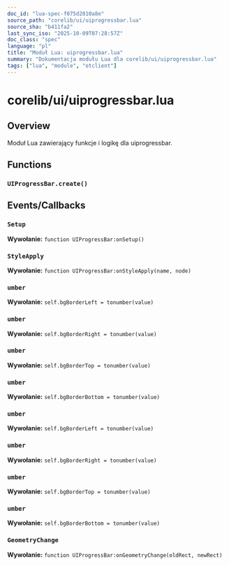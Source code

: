```yaml
---
doc_id: "lua-spec-f075d2010a8e"
source_path: "corelib/ui/uiprogressbar.lua"
source_sha: "b411fa2"
last_sync_iso: "2025-10-09T07:28:57Z"
doc_class: "spec"
language: "pl"
title: "Moduł Lua: uiprogressbar.lua"
summary: "Dokumentacja modułu Lua dla corelib/ui/uiprogressbar.lua"
tags: ["lua", "module", "otclient"]
---
```


# corelib/ui/uiprogressbar.lua

## Overview

Moduł Lua zawierający funkcje i logikę dla uiprogressbar.

## Functions

### `UIProgressBar.create()`

## Events/Callbacks

### `Setup`

**Wywołanie:** `function UIProgressBar:onSetup()`

### `StyleApply`

**Wywołanie:** `function UIProgressBar:onStyleApply(name, node)`

### `umber`

**Wywołanie:** `self.bgBorderLeft = tonumber(value)`

### `umber`

**Wywołanie:** `self.bgBorderRight = tonumber(value)`

### `umber`

**Wywołanie:** `self.bgBorderTop = tonumber(value)`

### `umber`

**Wywołanie:** `self.bgBorderBottom = tonumber(value)`

### `umber`

**Wywołanie:** `self.bgBorderLeft = tonumber(value)`

### `umber`

**Wywołanie:** `self.bgBorderRight = tonumber(value)`

### `umber`

**Wywołanie:** `self.bgBorderTop = tonumber(value)`

### `umber`

**Wywołanie:** `self.bgBorderBottom = tonumber(value)`

### `GeometryChange`

**Wywołanie:** `function UIProgressBar:onGeometryChange(oldRect, newRect)`

